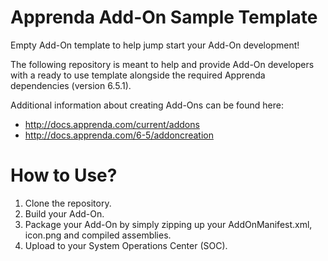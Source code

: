 # Apprenda Add-On Sample Template
Empty Add-On template to help jump start your Add-On development!

The following repository is meant to help and provide Add-On developers with a ready to use template alongside the required Apprenda dependencies (version 6.5.1). 

Additional information about creating Add-Ons can be found here: 
* http://docs.apprenda.com/current/addons
* http://docs.apprenda.com/6-5/addoncreation

# How to Use?
1. Clone the repository.
2. Build your Add-On.
3. Package your Add-On by simply zipping up your AddOnManifest.xml, icon.png and compiled assemblies. 
4. Upload to your System Operations Center (SOC).
